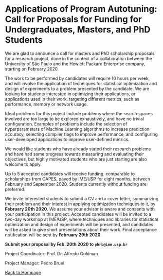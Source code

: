 

# Applications of Program Autotuning: Call for Proposals for Funding for Undergraduates, Masters, and PhD Students

We are glad to  announce a call for masters and PhD  scholarship proposals for a
research project, done in the context  of a collaboration between the University
of  São  Paulo   and  the  Hewlett  Packard  Enterprise   company,  starting  on
February 2020.

The work to be performed by candidates  will require 10 hours per week, and will
involve the application of techniques for statistical optimization and design of
experiments to a problem presented by the candidate. We are looking for students
interested in optimizing their applications, or applications used in their work,
targeting different metrics, such as performance, memory or network usage.

Ideal  problems  for this  project  include  problems  where the  search  spaces
involved  are  too large  to  be  explored  exhaustively,  and have  no  trivial
configuration. Examples of problems include  the selection of hyperparameters of
Machine Learning algorithms to  increase prediction accuracy, selecting compiler
flags  to improve  performance, and  configuring user-developed  applications to
improve user-defined metrics.

We would like students who have  already stated their research problems and have
had some progress towards measuring  and evaluating their objectives, but highly
motivated students who are just starting are also welcome to apply.

Up to  5 accepted  candidates will receive  funding, comparable  to scholarships
from  CAPES,   payed  by  IME/USP   for  eight  months,  between   February  and
September 2020. Students currently without funding are preferred.

We invite  interested students to  submit a CV  and a cover  letter, summarizing
their problem and  their interest in applying optimization techniques  to it, by
**February  20th 2020**.  We assume  your advisor  is aware  and consents  with your
participation in this project. Accepted candidates  will be invited to a two-day
workshop at IME/USP, where techniques and libraries for statistical optimization
and design  of experiments will  be presented, and  candidates will be  asked to
give short presentations about their work. Final acceptance notification will be
sent by **February 29th 2020**.

**Submit your proposal by Feb. 20th 2020 to `phrb@ime.usp.br`**

Project Coordinator: Prof. Dr. Alfredo Goldman

Project Manager: Pedro Bruel

[Back to Hompage](index.html)
